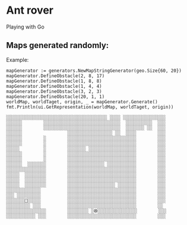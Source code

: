 # Ant rover

Playing with Go

## Maps generated randomly:
Example:

	mapGenerator := generators.NewMapStringGenerator(geo.Size{60, 20})
	mapGenerator.DefineObstacle(2, 8, 17)
	mapGenerator.DefineObstacle(1, 8, 8)
	mapGenerator.DefineObstacle(1, 4, 4)
	mapGenerator.DefineObstacle(3, 2, 3)
	mapGenerator.DefineObstacle(20, 1, 1)
	worldMap, worldTaget, origin, _ = mapGenerator.Generate()
	fmt.Println(ui.GetRepresentation(worldMap, worldTaget, origin))

	░░░░░░░░░░░░░░░░░░░░░░░░░░░░░░░░░░░░░░ ░░░░ ░░░░░░░░░░░░░░░░
	░░░░░░        ░░░░░░░░░░░░░░░░░░░░░░░░░░░░░  ░░░░░░░░░░  ░░░
	░░░░░░        ░░░░░░░░░░░░░░░░░░░░░░░░░░░░░  ░░░░░░░ ░░  ░░░
	░░░░░░                 ░░░░░░░░░░░░░░░░░ ░░  ░░░░        ░░░
	░░░░░░        ░        ░░░░░░░░░░░░░░░░░░░░░░░░░░        ░░░
	░░░░░░        ░        ░░░░░░░░░░░░░░░░░░░░░░░░░░        ░░░
	░░░░░         ░        ░░░░░░░ ░░░░░░░░░░░░░░░░░░        ░░░
	░░░░░░        ░        ░░░░░░░░░░░░░░░░░░░░░░░░░░        ░░░
	░░░░░░        ░        ░░░░░░░░░░░░░░░░░░░░░░░░░░        ░░░
	░░░░░░  ░░░░░░░        ░░░░░░░░░░░░░░ ░░░░░░░░░░░        ░░░
	░░░░░░░░░░░░░░░        ░░░░░░░░░░░░░░░░░░░░░░░░░░        ░░░
	░░░░░  ░░░░░░░░        ░░░░░░░░░░░░░░░░░░░░░░░░░░        ░░░
	░░░░░  ░░░░░░░░        ░░░░░░░░░░░░░░░░░░░░░░░░░░        ░░░
	░░░░░  ░░░░░░░░        ░░░░░░░░░░░░░░░░░░ ░░░░░░░        ░░░
	░░░░░░░░░░░░░          ░░░░░░░░░░░░░░░░░░░░░░░░░░        ░░░
	░░░ ░░░░░░░░░          ░░░░░░░░░░░░░░░░░░░░░░░░░░        ░░░
	░░░░░░░🐜░░░░░          ░░░░░░░░░░░░░░░░░░░░░░░░░░        ░░░
	░░░░░░░░░ ░░░          ░░░░░░░░░░░░░░░░░░░░░░░░░░        ░░ 
	░░░░░░░░░░░░░░░        ░░░░░░░░ ░⭙░░░░░░░░░░░░░░░        ░░░
	░░░░░░░░░░░ ░░░        ░░░░░░░░░░░░░░░░░░░░░░░░░░        ░░░

